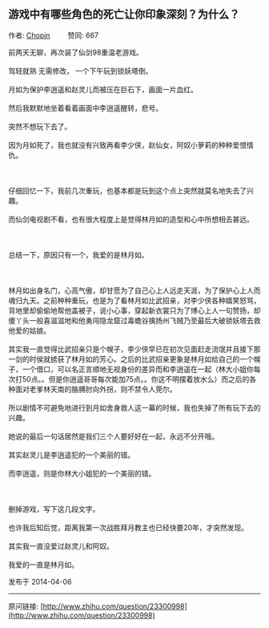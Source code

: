 ## 游戏中有哪些角色的死亡让你印象深刻？为什么？

作者: [Chopin](http://www.zhihu.com/people/chopin-38)&nbsp;&nbsp;&nbsp;&nbsp;&nbsp;&nbsp;&nbsp;&nbsp; 赞同: 667


前两天无聊，再次装了仙剑98重温老游戏。<br><br>驾轻就熟 无需修改， 一个下午玩到锁妖塔倒。<br><br>月如为保护李逍遥和赵灵儿而被压在巨石下，画面一片血红。<br><br>然后我默默地坐着看着画面中李逍遥醒转，悲号。<br><br>突然不想玩下去了。<br><br>因为月如死了，我也就没有兴致再看李少侠，赵仙女，阿奴小萝莉的种种爱恨情仇。<br><br><br><br>仔细回忆一下，我前几次重玩，也基本都是玩到这个点上突然就莫名地失去了兴趣。<br><br>而仙剑电视剧不看，也有很大程度上是觉得林月如的造型和心中所想相去甚远。<br><br><br><br>总结一下，原因只有一个，我爱的是林月如。<br><br><br><br>林月如出身名门，心高气傲，却甘愿为了自己心上人远走天涯，为了保护心上人而魂归九天。之前种种重玩，也是为了看林月如比武招亲，对李少侠各种嬉笑怒骂，背地里却偷偷地帮他盖被子，说小心事，穿起新衣裳只为了博心上人一句赞扬，却傻丫头一般喜滋滋地和他勇闯隐龙窟过毒蟾谷擒扬州飞贼乃至最后大破锁妖塔去救他爱的姑娘。<br><br>其实我一直觉得比武招亲只是个幌子，李少侠早已在初次见面赶走流氓并且接下那一剑的时侯就掳获了林月如的芳心。之后的比武招亲更象是林月如给自己的一个幌子，一个借口，可以名正言顺地无视身份的差异而和李逍遥在一起（林大小姐你每次打50点。。但是你逍遥哥哥每次能加75点。。你这不明摆着放水么）而之后的各种面对老爹林天南的胳膊肘向外拐，则不禁令人莞尔。<br><br>所以剧情不可避免地进行到月如舍身救人这一幕的时候，我也失掉了所有玩下去的兴趣。<br><br>她说的最后一句话居然是我们三个人要好好在一起，永远不分开哦。<br><br>其实赵灵儿是李逍遥犯的一个美丽的错。<br><br>而李逍遥，则是你林大小姐犯的一个美丽的错。<br><br><br><br>删掉游戏，写下这几段文字。<br><br>也许我后知后觉，距离我第一次战胜拜月教主也已经快要20年，才突然发现。<br><br>其实我一直没爱过赵灵儿和阿奴。<br><br>我爱的一直是林月如。



发布于 2014-04-06



---
原问链接: [http://www.zhihu.com/question/23300998](http://www.zhihu.com/question/23300998)